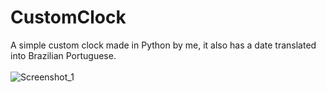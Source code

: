 # CustomClock
A simple custom clock made in Python by me, it also has a date translated into Brazilian Portuguese.
<br>
<br>
![Screenshot_1](https://github.com/DarkSaibot/CustomClock/assets/86971123/601adfa5-98dc-4af7-8c77-e321be8e9cba)
